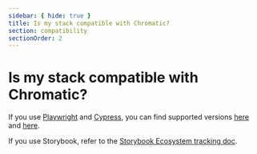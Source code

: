 ```yaml
---
sidebar: { hide: true }
title: Is my stack compatible with Chromatic?
section: compatibility
sectionOrder: 2
---
```


# Is my stack compatible with Chromatic?

If you use [Playwright](/docs/playwright) and [Cypress](/docs/cypress), you can find supported versions [here](/docs/playwright#setup-chromatic-for-playwright) and [here](/docs/cypress#setup-chromatic-for-cypress).

If you use Storybook, refer to the [Storybook Ecosystem tracking doc](https://github.com/storybookjs/storybook/issues/23279).
